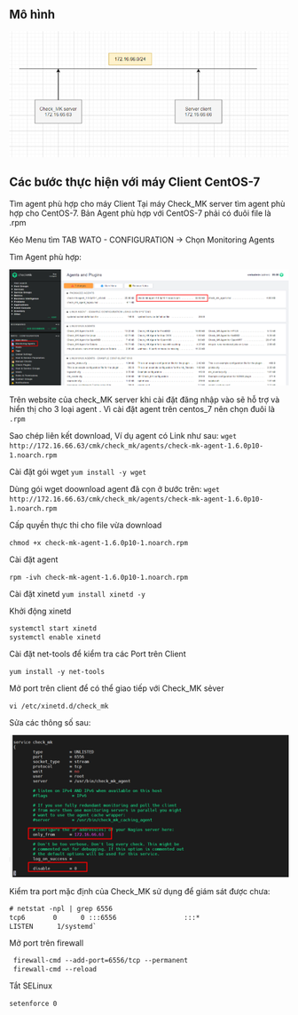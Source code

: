 ## Mô hình

![](image/Screenshot_4.png)



## Các bước thực hiện với máy Client CentOS-7

Tìm agent phù hợp cho máy Client
Tại máy Check_MK server tìm agent phù hợp cho CentOS-7. Bản Agent phù hợp với CentOS-7 phải có đuôi file là .rpm

Kéo Menu tìm TAB WATO - CONFIGURATION -> Chọn Monitoring Agents

Tìm Agent phù hợp:

![](./image/Screenshot_5.png)


Trên website của check_MK server khi cài đặt đăng nhập vào sẽ hỗ trợ và hiển thị cho 3 loại agent . Vì cài đặt agent trên centos_7 nên chọn đuôi là `.rpm`

Sao chép liên kết download, Ví dụ agent có Link như sau: `wget http://172.16.66.63/cmk/check_mk/agents/check-mk-agent-1.6.0p10-1.noarch.rpm`


Cài đặt gói wget
`yum install -y wget`

Dùng gói wget doownload agent đã cọn ở bước trên:
`wget http://172.16.66.63/cmk/check_mk/agents/check-mk-agent-1.6.0p10-1.noarch.rpm`


Cấp quyền thực thi cho file vừa download

`chmod +x check-mk-agent-1.6.0p10-1.noarch.rpm`

Cài đặt agent

`rpm -ivh check-mk-agent-1.6.0p10-1.noarch.rpm`

Cài đặt xinetd
`yum install xinetd -y`

Khởi động xinetd
```
systemctl start xinetd
systemctl enable xinetd

```

Cài đặt net-tools để kiểm tra các Port trên Client

`yum install -y net-tools`

Mở port trên client để có thể giao tiếp với Check_MK sẻver

`vi /etc/xinetd.d/check_mk`

Sửa các thông số sau:


![](./image/Screenshot_6.png)


Kiểm tra port mặc định của Check_MK sử dụng để giám sát được chưa:

```
# netstat -npl | grep 6556
tcp6       0      0 :::6556                 :::*                    LISTEN      1/systemd`

```
Mở port trên firewall

```
 firewall-cmd --add-port=6556/tcp --permanent
 firewall-cmd --reload

```

Tắt SELinux

`setenforce 0`



